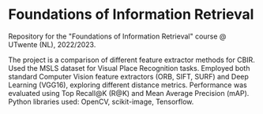 # Foundations of Information Retrieval
Repository for the "Foundations of Information Retrieval" course @ UTwente (NL), 2022/2023.

The project is a comparison of different feature extractor methods for CBIR.
Used the MSLS dataset for Visual Place Recognition tasks.
Employed both standard Computer Vision feature extractors (ORB, SIFT, SURF) and Deep Learning (VGG16), exploring different distance metrics.
Performance was evaluated using Top Recall@K (R@K) and Mean Average Precision (mAP).
Python libraries used: OpenCV, scikit-image, Tensorflow.
